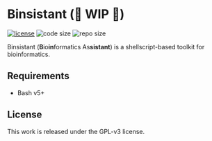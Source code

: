 # Binsistant (🚧 WIP 🚧)

[![license](https://img.shields.io/github/license/ivaquero/binsistant)](https://github.com/ivaquero/binsistant/blob/master/LICENSE)
![code size](https://img.shields.io/github/languages/code-size/ivaquero/binsistant.svg)
![repo size](https://img.shields.io/github/repo-size/ivaquero/binsistant.svg)

Binsistant (**B**io**in**formatics As**sistant**) is a shellscript-based toolkit for bioinformatics.

## Requirements

- Bash v5+

## License

This work is released under the GPL-v3 license.
